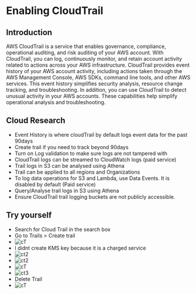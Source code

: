 

# Enabling CloudTrail 

## Introduction
AWS CloudTrail is a service that enables governance, compliance, operational auditing, and risk auditing of your AWS account. With CloudTrail, you can log, continuously monitor, and retain account activity related to actions across your AWS infrastructure. CloudTrail provides event history of your AWS account activity, including actions taken through the AWS Management Console, AWS SDKs, command line tools, and other AWS services. This event history simplifies security analysis, resource change tracking, and troubleshooting. In addition, you can use CloudTrail to detect unusual activity in your AWS accounts. These capabilities help simplify operational analysis and troubleshooting.


## Cloud Research
* Event History is where cloudTrail by default logs event data for the past 90days
* Create trail if you need to track beyond 90days
* Turn on Log validation to make sure logs are not tampered with
* CloudTrail logs can be streamed to CloudWatch logs (paid service)
* Trail logs in S3 can be analysed using Athena
* Trail can be applied to all regions and Organizations
* To log data operations for S3 and Lambda, use Data Events. It is disabled by default (Paid service)
* Query/Analyse trail logs in S3 using Athena
* Ensure CloudTrail trail logging buckets are not publicly accessible.


## Try yourself

* Search for Cloud Trail in the search box
* Go to Trails > Create trail
* ![cT](https://user-images.githubusercontent.com/22412589/110852757-aa692200-82aa-11eb-9ef2-6777b6d20554.PNG)
* I didnt create KMS key because it is a charged service
* ![ct2](https://user-images.githubusercontent.com/22412589/110852758-ab01b880-82aa-11eb-9fd9-8d735864da46.PNG)
* ![ct2](https://user-images.githubusercontent.com/22412589/110856380-7b08e400-82af-11eb-9422-14bdbde42e09.PNG)
* ![cT](https://user-images.githubusercontent.com/22412589/110856385-7ba17a80-82af-11eb-8477-771d43c72015.PNG)
* ![ct3](https://user-images.githubusercontent.com/22412589/110856383-7ba17a80-82af-11eb-8366-9d8765a4e0ae.PNG)
* Delete Trail
* ![cT](https://user-images.githubusercontent.com/22412589/110857993-747b6c00-82b1-11eb-8743-59d6a32e0981.PNG)







